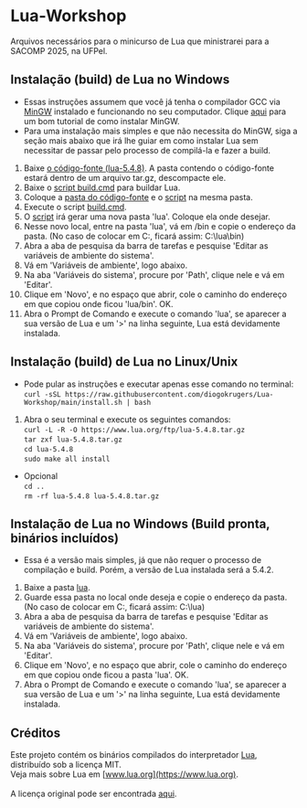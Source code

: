 # Lua-Workshop
Arquivos necessários para o minicurso de Lua que ministrarei para a SACOMP 2025, na UFPel.

## Instalação (build) de Lua no Windows
- Essas instruções assumem que você já tenha o compilador GCC via [MinGW](https://sourceforge.net/projects/mingw) instalado e funcionando no seu computador. Clique [aqui](https://www.youtube.com/watch?v=rUmfHM1JwLc) para um bom tutorial de como instalar MinGW. <br>
- Para uma instalação mais simples e que não necessita do MinGW, siga a seção mais abaixo que irá lhe guiar em como instalar Lua sem necessitar de passar pelo processo de compilá-la e fazer a build. <br>
1. Baixe [o código-fonte (lua-5.4.8)](https://lua.org/ftp/lua-5.4.8.tar.gz). A pasta contendo o código-fonte estará dentro de um arquivo tar.gz, descompacte ele.<br>
2. Baixe o [script build.cmd](build.cmd) para buildar Lua. <br>
3. Coloque a [pasta do código-fonte](https://lua.org/ftp/lua-5.4.8.tar.gz) e o [script](build.cmd) na mesma pasta. <br>
4. Execute o script [build.cmd](build.cmd). <br>
5. O [script](build.cmd) irá gerar uma nova pasta 'lua'. Coloque ela onde desejar. <br>
6. Nesse novo local, entre na pasta 'lua', vá em /bin e copie o endereço da pasta. (No caso de colocar em C:, ficará assim: C:\lua\bin) <br>
7. Abra a aba de pesquisa da barra de tarefas e pesquise 'Editar as variáveis de ambiente do sistema'. <br>
8. Vá em 'Variáveis de ambiente', logo abaixo. <br>
9. Na aba 'Variáveis do sistema', procure por 'Path', clique nele e vá em 'Editar'. <br>
10. Clique em 'Novo', e no espaço que abrir, cole o caminho do endereço em que copiou onde ficou 'lua/bin'. OK. <br>
11. Abra o Prompt de Comando e execute o comando 'lua', se aparecer a sua versão de Lua e um '>' na linha seguinte, Lua está devidamente instalada. <br>

## Instalação (build) de Lua no Linux/Unix
- Pode pular as instruções e executar apenas esse comando no terminal: <br>
`curl -sSL https://raw.githubusercontent.com/diogokrugers/Lua-Workshop/main/install.sh | bash` <br>
1. Abra o seu terminal e execute os seguintes comandos: <br>
`curl -L -R -O https://www.lua.org/ftp/lua-5.4.8.tar.gz` <br>
`tar zxf lua-5.4.8.tar.gz` <br>
`cd lua-5.4.8` <br> 
`sudo make all install` <br>
- Opcional <br>
`cd ..` <br>
`rm -rf lua-5.4.8 lua-5.4.8.tar.gz` <br>

## Instalação de Lua no Windows (Build pronta, binários incluídos)
- Essa é a versão mais simples, já que não requer o processo de compilação e build. Porém, a versão de Lua instalada será a 5.4.2. <br>
1. Baixe a pasta [lua](lua). <br>
2. Guarde essa pasta no local onde deseja e copie o endereço da pasta. (No caso de colocar em C:, ficará assim: C:\lua) <br>
3. Abra a aba de pesquisa da barra de tarefas e pesquise 'Editar as variáveis de ambiente do sistema'. <br>
4. Vá em 'Variáveis de ambiente', logo abaixo. <br>
5. Na aba 'Variáveis do sistema', procure por 'Path', clique nele e vá em 'Editar'. <br>
6. Clique em 'Novo', e no espaço que abrir, cole o caminho do endereço em que copiou onde ficou a pasta 'lua'. OK. <br>
7. Abra o Prompt de Comando e execute o comando 'lua', se aparecer a sua versão de Lua e um '>' na linha seguinte, Lua está devidamente instalada. <br>


## Créditos
Este projeto contém os binários compilados do interpretador [Lua](https://www.lua.org/), distribuído sob a licença MIT. <br>
Veja mais sobre Lua em [www.lua.org](https://www.lua.org). <br> 
<br>
A licença original pode ser encontrada [aqui](https://www.lua.org/license.html). <br>

